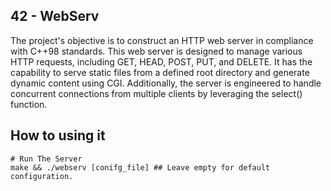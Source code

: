 ## 42 - WebServ

The project's objective is to construct an HTTP web server in compliance with C++98 standards. This web server is designed to manage various HTTP requests, including GET, HEAD, POST, PUT, and DELETE. It has the capability to serve static files from a defined root directory and generate dynamic content using CGI. Additionally, the server is engineered to handle concurrent connections from multiple clients by leveraging the select() function.

## How to using it
   ```shell
# Run The Server
 make && ./webserv [conifg_file] ## Leave empty for default configuration.
   ```
